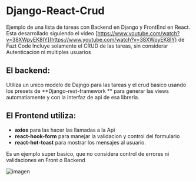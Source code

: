 # Django-React-Crud

Ejemplo de  una lista de tareas con Backend en Django y FrontEnd en React. 
Esta desarrollado siguiendo el video [https://www.youtube.com/watch?v=38XWpyEK8IY](https://www.youtube.com/watch?v=38XWpyEK8IY)  de Fazt Code
Incluye solamente el CRUD de las tareas, sin considerar Autenticacion ni multiples usuarios

## El backend: 
Utiliza un unico modelo de Dajngo para las tareas y el crud basico usando los presets de **Django-rest-framework **
para generar las views automatiamente y con la interfaz de api de esa libreria.

## El Frontend utiliza:
- **axios** para las hacer las llamadas a la Api
- **react-hook-form** para manejar la validacion y control del formulario
- **react-hot-toast** para mostrar los mensajes al usuario.

 Es un ejemplo super basico, que no considera control de errores ni validaciones en Front o Backend

 ![imagen](https://github.com/user-attachments/assets/01bd8937-5492-4428-832e-24f4b4c8af0b)

